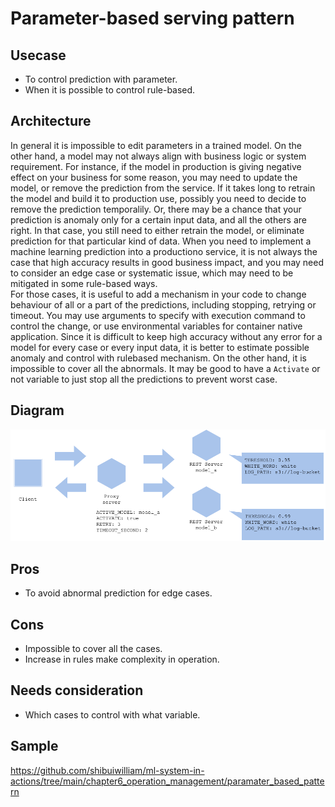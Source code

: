 # Parameter-based serving pattern

## Usecase
- To control prediction with parameter.
- When it is possible to control rule-based.

## Architecture
In general it is impossible to edit parameters in a trained model. On the other hand, a model may not always align with business logic or system requirement. For instance, if the model in production is giving negative effect on your business for some reason, you may need to update the model, or remove the prediction from the service. If it takes long to retrain the model and build it to production use, possibly you need to decide to remove the prediction temporalily. Or, there may be a chance that your prediction is anomaly only for a certain input data, and all the others are right. In that case, you still need to either retrain the model, or eliminate prediction for that particular kind of data. When you need to implement a machine learning prediction into a productiono service, it is not always the case that high accuracy results in good business impact, and you may need to consider an edge case or systematic issue, which may need to be mitigated in some rule-based ways.<br>
For those cases, it is useful to add a mechanism in your code to change behaviour of all or a part of the predictions, including stopping, retrying or timeout. You may use arguments to specify with execution command to control the change, or use environmental variables for container native application. Since it is difficult to keep high accuracy without any error for a model for every case or every input data, it is better to estimate possible anomaly and control with rulebased mechanism. On the other hand, it is impossible to cover all the abnormals. It may be good to have a `Activate` or not variable to just stop all the predictions to prevent worst case.


## Diagram
![diagram](diagram.png)


## Pros
- To avoid abnormal prediction for edge cases.

## Cons
- Impossible to cover all the cases.
- Increase in rules make complexity in operation.

## Needs consideration
- Which cases to control with what variable.

## Sample
https://github.com/shibuiwilliam/ml-system-in-actions/tree/main/chapter6_operation_management/paramater_based_pattern
